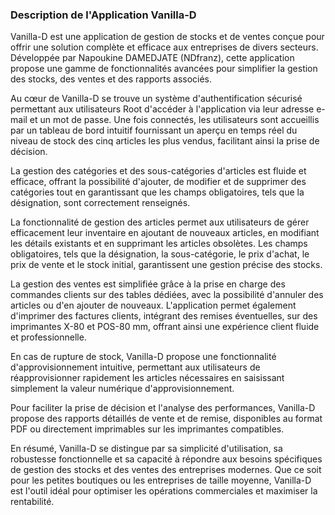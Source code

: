 ### Description de l'Application Vanilla-D

Vanilla-D est une application de gestion de stocks et de ventes conçue pour offrir une solution complète et efficace aux entreprises de divers secteurs. Développée par Napoukine DAMEDJATE (NDfranz), cette application propose une gamme de fonctionnalités avancées pour simplifier la gestion des stocks, des ventes et des rapports associés.

Au cœur de Vanilla-D se trouve un système d'authentification sécurisé permettant aux utilisateurs Root d'accéder à l'application via leur adresse e-mail et un mot de passe. Une fois connectés, les utilisateurs sont accueillis par un tableau de bord intuitif fournissant un aperçu en temps réel du niveau de stock des cinq articles les plus vendus, facilitant ainsi la prise de décision.

La gestion des catégories et des sous-catégories d'articles est fluide et efficace, offrant la possibilité d'ajouter, de modifier et de supprimer des catégories tout en garantissant que les champs obligatoires, tels que la désignation, sont correctement renseignés.

La fonctionnalité de gestion des articles permet aux utilisateurs de gérer efficacement leur inventaire en ajoutant de nouveaux articles, en modifiant les détails existants et en supprimant les articles obsolètes. Les champs obligatoires, tels que la désignation, la sous-catégorie, le prix d'achat, le prix de vente et le stock initial, garantissent une gestion précise des stocks.

La gestion des ventes est simplifiée grâce à la prise en charge des commandes clients sur des tables dédiées, avec la possibilité d'annuler des articles ou d'en ajouter de nouveaux. L'application permet également d'imprimer des factures clients, intégrant des remises éventuelles, sur des imprimantes X-80 et POS-80 mm, offrant ainsi une expérience client fluide et professionnelle.

En cas de rupture de stock, Vanilla-D propose une fonctionnalité d'approvisionnement intuitive, permettant aux utilisateurs de réapprovisionner rapidement les articles nécessaires en saisissant simplement la valeur numérique d'approvisionnement.

Pour faciliter la prise de décision et l'analyse des performances, Vanilla-D propose des rapports détaillés de vente et de remise, disponibles au format PDF ou directement imprimables sur les imprimantes compatibles.

En résumé, Vanilla-D se distingue par sa simplicité d'utilisation, sa robustesse fonctionnelle et sa capacité à répondre aux besoins spécifiques de gestion des stocks et des ventes des entreprises modernes. Que ce soit pour les petites boutiques ou les entreprises de taille moyenne, Vanilla-D est l'outil idéal pour optimiser les opérations commerciales et maximiser la rentabilité.
